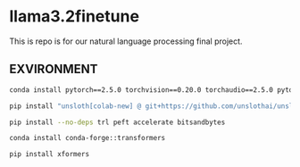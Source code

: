 # llama3.2finetune

This is repo is for our natural language processing final project. 

## EXVIRONMENT

```bash
conda install pytorch==2.5.0 torchvision==0.20.0 torchaudio==2.5.0 pytorch-cuda=12.1 -c pytorch -c nvidia

pip install "unsloth[colab-new] @ git+https://github.com/unslothai/unsloth.git"

pip install --no-deps trl peft accelerate bitsandbytes

conda install conda-forge::transformers

pip install xformers